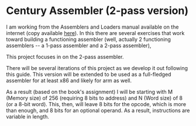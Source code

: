 # Century Assembler (2-pass version)

I am working from the Assemblers and Loaders manual available on the internet (copy available [here](http://www.davidsalomon.name/assem.advertis/asl.pdf)).  In this there are several exercises that work toward building a functioning assembler (well, actually 2 functioning assemblers -- a 1-pass assembler and a 2-pass assembler),

This project focuses in on the 2-pass assembler.

There will be several iterations of this project as we develop it out following this guide.  This version will be extended to be used as a full-fledged assembler for at least x86 and likely for arm as well.

As a result (based on the book's assignment) I will be starting with M (Memory size) of 256 (requiring 8 bits to address) and N (Word size) of 8 (or a 8-bit word).  This, then, will leave 8 bits for the opcode, which is more than enough, and 8 bits for an optional operand.  As a result, instructions are variable in length.

